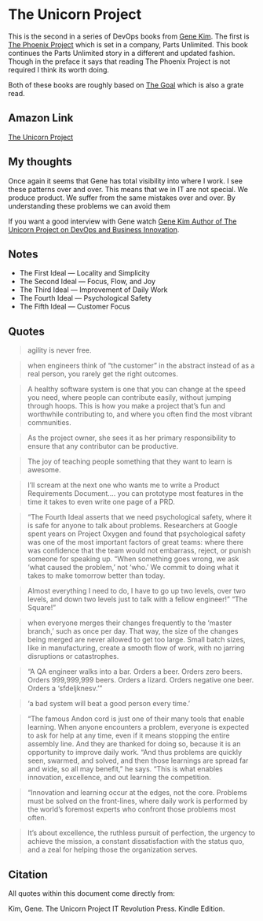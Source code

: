 # The Unicorn Project

This is the second in a series of DevOps books from [Gene Kim](https://www.amazon.com/Gene-Kim/e/B00AERCJ9E?ref=dbs_t_r_fta_b00aercj9e).
The first is [The Phoenix Project](the_phonenix_project.md) which is set in a company, Parts Unlimited.
This book continues the Parts Unlimited story in a different and updated fashion.  Though in the preface it says that
reading The Phoenix Project is not required I think its worth doing.

Both of these books are roughly based on [The Goal](the_goal.md) which is also a grate read.

## Amazon Link

[The Unicorn Project](https://www.amazon.com/gp/product/B07QT9QR41/ref=dbs_a_def_rwt_bibl_vppi_i2)

## My thoughts

Once again it seems that Gene has total visibility into where I work.   I see these patterns over and over.
This means that we in IT are not special.  We produce product.  We suffer from the same mistakes over and over.
By understanding these problems we can avoid them

If you want a good interview with Gene watch [Gene Kim Author of The Unicorn Project on DevOps and Business Innovation](https://www.youtube.com/watch?v=__7d3rnPNqY).

## Notes

- The First Ideal — Locality and Simplicity  
- The Second Ideal — Focus, Flow, and Joy
- The Third Ideal — Improvement of Daily Work
- The Fourth Ideal — Psychological Safety
- The Fifth Ideal — Customer Focus

## Quotes

> agility is never free.

> when engineers think of “the customer” in the abstract instead of as a real person, you rarely get the right outcomes.

> A healthy software system is one that you can change at the speed you need, where people can contribute easily, without jumping through hoops. This is how you make a project that’s fun and worthwhile contributing to, and where you often find the most vibrant communities.

> As the project owner, she sees it as her primary responsibility to ensure that any contributor can be productive.

> The joy of teaching people something that they want to learn is awesome.

> I’ll scream at the next one who wants me to write a Product Requirements Document....  you can prototype most features in the time it takes to even write one page of a PRD.
 
> “The Fourth Ideal asserts that we need psychological safety, where it is safe for anyone to talk about problems. Researchers at Google spent years on Project Oxygen and found that psychological safety was one of the most important factors of great teams: where there was confidence that the team would not embarrass, reject, or punish someone for speaking up. “When something goes wrong, we ask ‘what caused the problem,’ not ‘who.’ We commit to doing what it takes to make tomorrow better than today.

> Almost everything I need to do, I have to go up two levels, over two levels, and down two levels just to talk with a fellow engineer!” “The Square!”

> when everyone merges their changes frequently to the ‘master branch,’ such as once per day. That way, the size of the changes being merged are never allowed to get too large. Small batch sizes, like in manufacturing, create a smooth flow of work, with no jarring disruptions or catastrophes.

> “A QA engineer walks into a bar. Orders a beer. Orders zero beers. Orders 999,999,999 beers. Orders a lizard. Orders negative one beer. Orders a ‘sfdeljknesv.’”

> ‘a bad system will beat a good person every time.’

> “The famous Andon cord is just one of their many tools that enable learning. When anyone encounters a problem, everyone is expected to ask for help at any time, even if it means stopping the entire assembly line. And they are thanked for doing so, because it is an opportunity to improve daily work. “And thus problems are quickly seen, swarmed, and solved, and then those learnings are spread far and wide, so all may benefit,” he says. “This is what enables innovation, excellence, and out learning the competition.

> “Innovation and learning occur at the edges, not the core. Problems must be solved on the front-lines, where daily work is performed by the world’s foremost experts who confront those problems most often.

> It’s about excellence, the ruthless pursuit of perfection, the urgency to achieve the mission, a constant dissatisfaction with the status quo, and a zeal for helping those the organization serves.


## Citation

All quotes within this document come directly from: 

Kim, Gene. The Unicorn Project IT Revolution Press. Kindle Edition. 